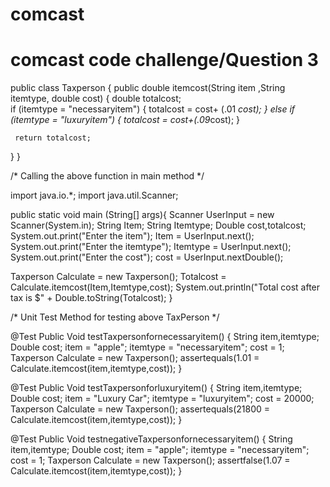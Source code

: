 # comcast
# comcast code challenge/Question 3 

public class Taxperson
{
  public double itemcost(String item ,String itemtype, double cost)
  {
     double totalcost;  
     if (itemtype = "necessaryitem")
     {
      totalcost = cost+ (.01 *cost);
     }
     else if (itemtype = "luxuryitem")
    {
       totalcost = cost+(.09*cost);
    }
     
     return totalcost;   
        
  }
}

/*
Calling the above function in main  method
*/

import java.io.*;
import java.util.Scanner;

public static void main (String[] args){
Scanner  UserInput = new Scanner(System.in);
String Item;
String Itemtype;
Double cost,totalcost;
System.out.print("Enter the item");
Item = UserInput.next();
System.out.print("Enter the itemtype");
Itemtype = UserInput.next();
System.out.print("Enter the cost");
cost = UserInput.nextDouble();


Taxperson Calculate = new Taxperson();
Totalcost = Calculate.itemcost(Item,Itemtype,cost);
System.out.println("Total cost after tax is $" + Double.toString(Totalcost);
}

/*
Unit Test Method for testing above TaxPerson
*/

@Test
Public Void testTaxpersonfornecessaryitem()
{
String item,itemtype;
Double cost;
item = "apple";
itemtype = "necessaryitem";
cost = 1;
Taxperson Calculate = new Taxperson();
assertequals(1.01 = Calculate.itemcost(item,itemtype,cost));
}

@Test
Public Void testTaxpersonforluxuryitem()
{
String item,itemtype;
Double cost;
item = "Luxury Car";
itemtype = "luxuryitem";
cost = 20000;
Taxperson Calculate = new Taxperson();
assertequals(21800 = Calculate.itemcost(item,itemtype,cost));
}

@Test
Public Void testnegativeTaxpersonfornecessaryitem()
{
String item,itemtype;
Double cost;
item = "apple";
itemtype = "necessaryitem";
cost = 1;
Taxperson Calculate = new Taxperson();
assertfalse(1.07 = Calculate.itemcost(item,itemtype,cost));
}
